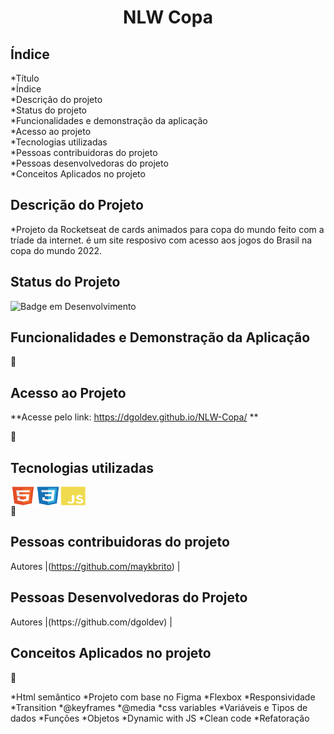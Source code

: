 <h1 align="center">NLW Copa</h1>

<h2>Índice</h2>
*Título<br>
*Índice<br>
*Descrição do projeto<br>
*Status do projeto<br>
*Funcionalidades e demonstração da aplicação<br>
*Acesso ao projeto<br>
*Tecnologias utilizadas<br>
*Pessoas contribuidoras do projeto<br>
*Pessoas desenvolvedoras do projeto<br>
*Conceitos Aplicados no projeto<br>

<h2>Descrição do Projeto</h2>
*Projeto da Rocketseat de cards animados para copa do mundo feito com a tríade da internet. é um site resposivo com acesso aos jogos do Brasil na copa do mundo 2022.


<h2>Status do Projeto</h2>

![Badge em Desenvolvimento](http://img.shields.io/static/v1?label=STATUS&message=EM%20DESENVOLVIMENTO&color=GREEN&style=for-the-badge)

<h2>Funcionalidades e Demonstração da Aplicação</h2>


📁<h2>Acesso ao Projeto</h2>
 **Acesse pelo link: https://dgoldev.github.io/NLW-Copa/ ** <br>

🚀 <h2>Tecnologias utilizadas</h2>
<img align="center" alt="HTML" height="30" width="40" src="https://raw.githubusercontent.com/devicons/devicon/master/icons/html5/html5-original.svg"><img align="center" alt="CSS" height="30" width="40" src="https://raw.githubusercontent.com/devicons/devicon/master/icons/css3/css3-original.svg"><img align="center" alt="Js" height="30" width="40" src="https://raw.githubusercontent.com/devicons/devicon/master/icons/javascript/javascript-plain.svg">
<br>
🔖 <h2>Pessoas contribuidoras do projeto</h2>
Autores
|(https://github.com/maykbrito) |

<h2>Pessoas Desenvolvedoras do Projeto</h2>
Autores
|(https://github.com/dgoldev) |

<h2>Conceitos Aplicados no projeto</h2>👀

*Html semântico
*Projeto com base no Figma
*Flexbox
*Responsividade
*Transition
*@keyframes
*@media
*css variables
*Variáveis e Tipos de dados
*Funções
*Objetos
*Dynamic with JS
*Clean code
*Refatoração

